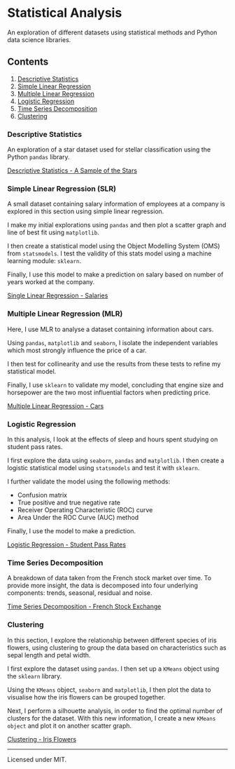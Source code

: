 # Statistical Analysis

An exploration of different datasets using statistical methods and Python data science libraries.

## Contents

1. [Descriptive Statistics](#descriptive-statistics)
1. [Simple Linear Regression](#simple-linear-regression)
1. [Multiple Linear Regression](#multiple-linear-regression)
1. [Logistic Regression](#logistic-regression)
1. [Time Series Decomposition](#time-series-decomposition)
1. [Clustering](#clustering)

### Descriptive Statistics

An exploration of a star dataset used for stellar classification using the Python `pandas` library.

[Descriptive Statistics - A Sample of the Stars](/notebooks/descriptive_stats.ipynb)

### Simple Linear Regression (SLR)

A small dataset containing salary information of employees at a company is explored in this section using simple linear regression.

I make my initial explorations using `pandas` and then plot a scatter graph and line of best fit using `matplotlib`.

I then create a statistical model using the Object Modelling System (OMS) from `statsmodels`. I test the validity of this stats model using a machine learning module: `sklearn`.

Finally, I use this model to make a prediction on salary based on number of years worked at the company.

[Single Linear Regression - Salaries](/notebooks/simple_linear_regression.ipynb)

### Multiple Linear Regression (MLR)

Here, I use MLR to analyse a dataset containing information about cars.

Using `pandas`, `matplotlib` and `seaborn`, I isolate the independent variables which most strongly influence the price of a car.

I then test for collinearity and use the results from these tests to refine my statistical model.

Finally, I use `sklearn` to validate my model, concluding that engine size and horsepower are the two most influential factors when predicting price.

[Multiple Linear Regression - Cars](/notebooks/multiple_linear_regression.ipynb)

### Logistic Regression

In this analysis, I look at the effects of sleep and hours spent studying on student pass rates.

I first explore the data using `seaborn`, `pandas` and `matplotlib`. I then create a logistic statistical model using `statsmodels` and test it with `sklearn`.

I further validate the model using the following methods:

- Confusion matrix
- True positive and true negative rate
- Receiver Operating Characteristic (ROC) curve
- Area Under the ROC Curve (AUC) method

Finally, I use the model to make a prediction.

[Logistic Regression - Student Pass Rates](/notebooks/logistic_regression.ipynb)

### Time Series Decomposition

A breakdown of data taken from the French stock market over time. To provide more insight, the data is decomposed into four underlying components: trends, seasonal, residual and noise.

[Time Series Decomposition - French Stock Exchange](/notebooks/time_series_decomposition.ipynb)

### Clustering

In this section, I explore the relationship between different species of iris flowers, using clustering to group the data based on characteristics such as sepal length and petal width.

I first explore the dataset using `pandas`. I then set up a `KMeans` object using the `sklearn` library. 

Using the `KMeans` object, `seaborn` and `matplotlib`, I then plot the data to visualise how the iris flowers can be grouped together.

Next, I perform a silhouette analysis, in order to find the optimal number of clusters for the dataset. With this new information, I create a new `KMeans object` and plot it on another scatter graph.

[Clustering - Iris Flowers](/notebooks/clustering_kmeans.ipynb)

<hr>

Licensed under MIT.

